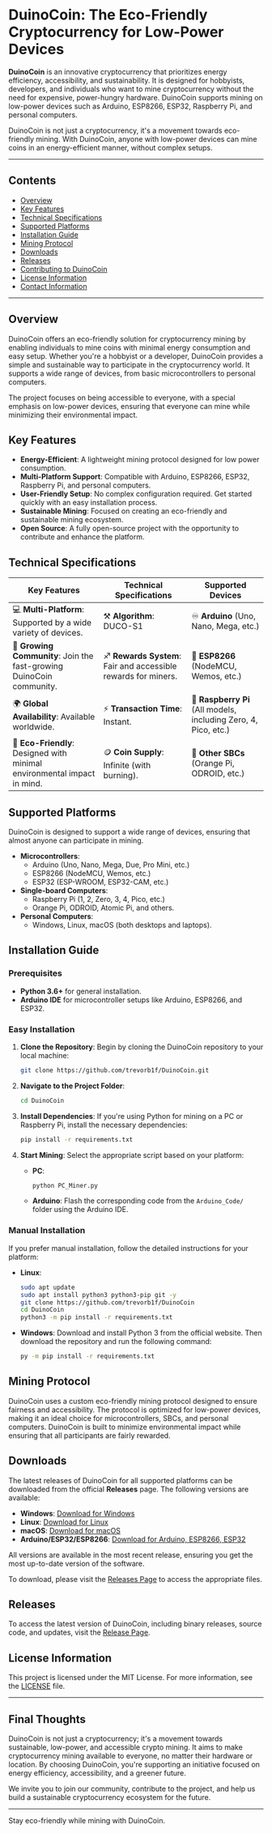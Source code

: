 
# DuinoCoin: The Eco-Friendly Cryptocurrency for Low-Power Devices

**DuinoCoin** is an innovative cryptocurrency that prioritizes energy efficiency, accessibility, and sustainability. It is designed for hobbyists, developers, and individuals who want to mine cryptocurrency without the need for expensive, power-hungry hardware. DuinoCoin supports mining on low-power devices such as Arduino, ESP8266, ESP32, Raspberry Pi, and personal computers. 

DuinoCoin is not just a cryptocurrency, it's a movement towards eco-friendly mining. With DuinoCoin, anyone with low-power devices can mine coins in an energy-efficient manner, without complex setups.

---

## Contents

- [Overview](#overview)
- [Key Features](#key-features)
- [Technical Specifications](#technical-specifications)
- [Supported Platforms](#supported-platforms)
- [Installation Guide](#installation-guide)
- [Mining Protocol](#mining-protocol)
- [Downloads](#downloads)
- [Releases](#releases)
- [Contributing to DuinoCoin](#contributing-to-duinocoin)
- [License Information](#license-information)
- [Contact Information](#contact-information)

---

## Overview

DuinoCoin offers an eco-friendly solution for cryptocurrency mining by enabling individuals to mine coins with minimal energy consumption and easy setup. Whether you're a hobbyist or a developer, DuinoCoin provides a simple and sustainable way to participate in the cryptocurrency world. It supports a wide range of devices, from basic microcontrollers to personal computers.

The project focuses on being accessible to everyone, with a special emphasis on low-power devices, ensuring that everyone can mine while minimizing their environmental impact.

## Key Features

- **Energy-Efficient**: A lightweight mining protocol designed for low power consumption.
- **Multi-Platform Support**: Compatible with Arduino, ESP8266, ESP32, Raspberry Pi, and personal computers.
- **User-Friendly Setup**: No complex configuration required. Get started quickly with an easy installation process.
- **Sustainable Mining**: Focused on creating an eco-friendly and sustainable mining ecosystem.
- **Open Source**: A fully open-source project with the opportunity to contribute and enhance the platform.

## Technical Specifications

| Key Features | Technical Specifications | Supported Devices |
|--------------|--------------------------|-------------------|
| 💻 **Multi-Platform**: Supported by a wide variety of devices. | ⚒️ **Algorithm**: DUCO-S1 | ♾️ **Arduino** (Uno, Nano, Mega, etc.) |
| 👥 **Growing Community**: Join the fast-growing DuinoCoin community. | ♐ **Rewards System**: Fair and accessible rewards for miners. | 📶 **ESP8266** (NodeMCU, Wemos, etc.) |
| 🌍 **Global Availability**: Available worldwide. | ⚡ **Transaction Time**: Instant. | 🍓 **Raspberry Pi** (All models, including Zero, 4, Pico, etc.) |
| 🌱 **Eco-Friendly**: Designed with minimal environmental impact in mind. | 🪙 **Coin Supply**: Infinite (with burning). | 🍊 **Other SBCs** (Orange Pi, ODROID, etc.) |

## Supported Platforms

DuinoCoin is designed to support a wide range of devices, ensuring that almost anyone can participate in mining.

- **Microcontrollers**:
  - Arduino (Uno, Nano, Mega, Due, Pro Mini, etc.)
  - ESP8266 (NodeMCU, Wemos, etc.)
  - ESP32 (ESP-WROOM, ESP32-CAM, etc.)
- **Single-board Computers**:
  - Raspberry Pi (1, 2, Zero, 3, 4, Pico, etc.)
  - Orange Pi, ODROID, Atomic Pi, and others.
- **Personal Computers**:
  - Windows, Linux, macOS (both desktops and laptops).

## Installation Guide

### Prerequisites

- **Python 3.6+** for general installation.
- **Arduino IDE** for microcontroller setups like Arduino, ESP8266, and ESP32.

### Easy Installation

1. **Clone the Repository**:
   Begin by cloning the DuinoCoin repository to your local machine:
   ```bash
   git clone https://github.com/trevorb1f/DuinoCoin.git
   ```
2. **Navigate to the Project Folder**:
   ```bash
   cd DuinoCoin
   ```

3. **Install Dependencies**:
   If you're using Python for mining on a PC or Raspberry Pi, install the necessary dependencies:
   ```bash
   pip install -r requirements.txt
   ```

4. **Start Mining**:
   Select the appropriate script based on your platform:
   - **PC**:
     ```bash
     python PC_Miner.py
     ```
   - **Arduino**:
     Flash the corresponding code from the `Arduino_Code/` folder using the Arduino IDE.

### Manual Installation

If you prefer manual installation, follow the detailed instructions for your platform:

- **Linux**:
  ```bash
  sudo apt update
  sudo apt install python3 python3-pip git -y
  git clone https://github.com/trevorb1f/DuinoCoin
  cd DuinoCoin
  python3 -m pip install -r requirements.txt
  ```

- **Windows**:
  Download and install Python 3 from the official website. Then download the repository and run the following command:
  ```bash
  py -m pip install -r requirements.txt
  ```

## Mining Protocol

DuinoCoin uses a custom eco-friendly mining protocol designed to ensure fairness and accessibility. The protocol is optimized for low-power devices, making it an ideal choice for microcontrollers, SBCs, and personal computers. DuinoCoin is built to minimize environmental impact while ensuring that all participants are fairly rewarded.

## Downloads

The latest releases of DuinoCoin for all supported platforms can be downloaded from the official **Releases** page. The following versions are available:

- **Windows**: 
  [Download for Windows](https://github.com/trevorb1f/DuinoCoin/releases/latest)  
- **Linux**: 
  [Download for Linux](https://github.com/trevorb1f/DuinoCoin/releases/latest)  
- **macOS**: 
  [Download for macOS](https://github.com/trevorb1f/DuinoCoin/releases/latest)  
- **Arduino/ESP32/ESP8266**: 
  [Download for Arduino, ESP8266, ESP32](https://github.com/trevorb1f/DuinoCoin/releases/latest)

All versions are available in the most recent release, ensuring you get the most up-to-date version of the software.

To download, please visit the [Releases Page](https://github.com/trevorb1f/DuinoCoin/releases) to access the appropriate files.

## Releases

To access the latest version of DuinoCoin, including binary releases, source code, and updates, visit the [Release Page](https://github.com/trevorb1f/DuinoCoin/releases).

## License Information

This project is licensed under the MIT License. For more information, see the [LICENSE](https://github.com/trevorb1f/DuinoCoin/blob/main/LICENSE) file.

---

## Final Thoughts

DuinoCoin is not just a cryptocurrency; it's a movement towards sustainable, low-power, and accessible crypto mining. It aims to make cryptocurrency mining available to everyone, no matter their hardware or location. By choosing DuinoCoin, you're supporting an initiative focused on energy efficiency, accessibility, and a greener future.

We invite you to join our community, contribute to the project, and help us build a sustainable cryptocurrency ecosystem for the future.

---

Stay eco-friendly while mining with DuinoCoin.

